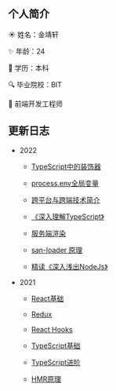 ## 个人简介

☀️ 姓名：金靖轩

:sparkles: 年龄：24

:art: 学历：本科

:mag: 毕业院校：BIT

:pencil: 前端开发工程师

## 更新日志

* 2022
  * [TypeScript中的装饰器](./ts/decorator.html)

  * [process.env全局变量](./engineering/env.html)

  * [跨平台与跨端技术简介](./mobile/cross.html)

  * [《深入理解TypeScript》](./ts/book.html)

  * [服务端渲染](./ssr/ssr.html)

  * [san-loader 原理](./san/san-loader.html)

  * [精读《深入浅出NodeJs》](./node/book.html)

* 2021

  * [React基础](/react/react-1.html)

  * [Redux](/react/redux.html)
  
  * [React Hooks](/react/react-hooks.html)

  * [TypeScript基础](/ts/ts-base.html)

  * [TypeScript进阶](/ts/ts-advance.html)

  * [HMR原理](/webpack/hmr.html)


